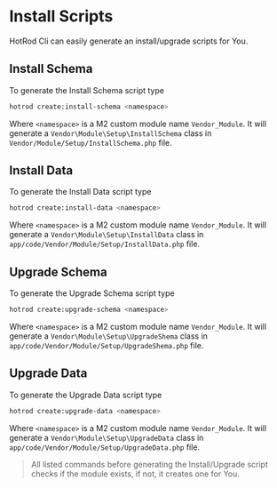 # Install Scripts

HotRod Cli can easily generate an install/upgrade scripts for You.

## Install Schema

To generate the Install Schema script type

   ``` bash
   hotrod create:install-schema <namespace>
   ```
Where `<namespace>` is a M2 custom module name `Vendor_Module`. It will generate a `Vendor\Module\Setup\InstallSchema` class in `Vendor/Module/Setup/InstallSchema.php` file.

## Install Data

To generate the Install Data script type

   ``` bash
   hotrod create:install-data <namespace>
   ```
Where `<namespace>` is a M2 custom module name `Vendor_Module`. It will generate a `Vendor\Module\Setup\InstallData` class in `app/code/Vendor/Module/Setup/InstallData.php` file.

## Upgrade Schema

To generate the Upgrade Schema script type

   ``` bash
   hotrod create:upgrade-schema <namespace>
   ```
Where `<namespace>` is a M2 custom module name `Vendor_Module`. It will generate a `Vendor\Module\Setup\UpgradeShema` class in `app/code/Vendor/Module/Setup/UpgradeShema.php` file.

## Upgrade Data

To generate the Upgrade Data script type

   ``` bash
   hotrod create:upgrade-data <namespace>
   ```
Where `<namespace>` is a M2 custom module name `Vendor_Module`. It will generate a `Vendor\Module\Setup\UpgradeData` class in `app/code/Vendor/Module/Setup/UpgradeData.php` file.



> All listed commands before generating the Install/Upgrade script checks if the module exists, if not, it creates one for You.